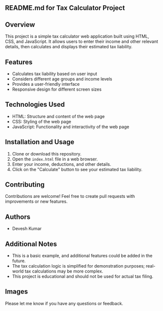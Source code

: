 ## README.md for Tax Calculator Project

## Overview

This project is a simple tax calculator web application built using HTML, CSS, and JavaScript. It allows users to enter their income and other relevant details, then calculates and displays their estimated tax liability.

## Features

*   Calculates tax liability based on user input
*   Considers different age groups and income levels
*   Provides a user-friendly interface
*   Responsive design for different screen sizes

## Technologies Used

*   HTML: Structure and content of the web page
*   CSS: Styling of the web page
*   JavaScript: Functionality and interactivity of the web page

## Installation and Usage

1.  Clone or download this repository.
2.  Open the `index.html` file in a web browser.
3.  Enter your income, deductions, and other details.
4.  Click on the "Calculate" button to see your estimated tax liability.

## Contributing

Contributions are welcome! Feel free to create pull requests with improvements or new features.

## Authors

* Devesh Kumar 


## Additional Notes

*   This is a basic example, and additional features could be added in the future.
*   The tax calculation logic is simplified for demonstration purposes; real-world tax calculations may be more complex.
*   This project is educational and should not be used for actual tax filing.

## Images 

Please let me know if you have any questions or feedback.
